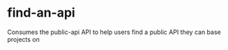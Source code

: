 # find-an-api
Consumes the public-api API to help users find a public API they can base projects on
